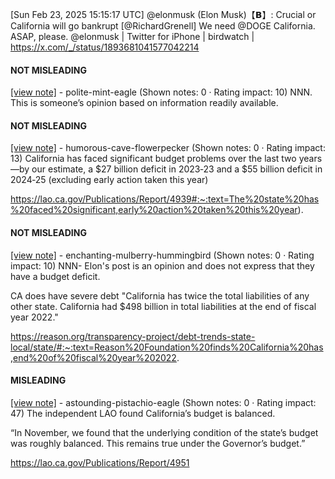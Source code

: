 [Sun Feb 23, 2025 15:15:17 UTC] @elonmusk (Elon Musk)【𝗕】: Crucial or California will go bankrupt [@RichardGrenell] We need @DOGE California.  ASAP, please. @elonmusk | Twitter for iPhone | birdwatch | https://x.com/_/status/1893681041577042214

#### NOT MISLEADING

[[view note]](https://x.com/i/birdwatch/n/1893781931084644444) - polite-mint-eagle (Shown notes: 0 · Rating impact: 10)
NNN. This is someone’s opinion based on information readily available. 

#### NOT MISLEADING

[[view note]](https://x.com/i/birdwatch/n/1893693761076797766) - humorous-cave-flowerpecker (Shown notes: 0 · Rating impact: 13)
California has faced significant budget problems over the last two years—by our estimate, a $27 billion deficit in 2023‑23 and a $55 billion deficit in 2024‑25 (excluding early action taken this year) 

https://lao.ca.gov/Publications/Report/4939#:~:text=The%20state%20has%20faced%20significant,early%20action%20taken%20this%20year).

#### NOT MISLEADING

[[view note]](https://x.com/i/birdwatch/n/1893688153153691687) - enchanting-mulberry-hummingbird (Shown notes: 0 · Rating impact: 10)
NNN- Elon's post is an opinion and does not express that they have a budget deficit.

CA does have severe debt "California has twice the total liabilities of any other state. California had $498 billion in total liabilities at the end of fiscal year 2022."

https://reason.org/transparency-project/debt-trends-state-local/state/#:~:text=Reason%20Foundation%20finds%20California%20has,end%20of%20fiscal%20year%202022.

#### MISLEADING

[[view note]](https://x.com/i/birdwatch/n/1893683817199869958) - astounding-pistachio-eagle (Shown notes: 0 · Rating impact: 47)
The independent LAO found California’s budget is balanced.

“In November, we found that the underlying condition of the state’s budget was roughly balanced. This remains true under the Governor’s budget.”

https://lao.ca.gov/Publications/Report/4951
